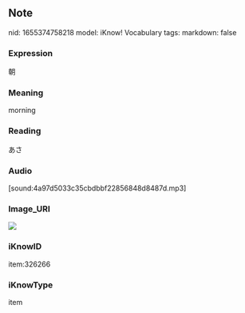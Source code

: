 ## Note
nid: 1655374758218
model: iKnow! Vocabulary
tags: 
markdown: false

### Expression
朝

### Meaning
morning

### Reading
あさ

### Audio
[sound:4a97d5033c35cbdbbf22856848d8487d.mp3]

### Image_URI
<img src="e9283772f9cf1072e5dd61f6c239099d.jpg">

### iKnowID
item:326266

### iKnowType
item
